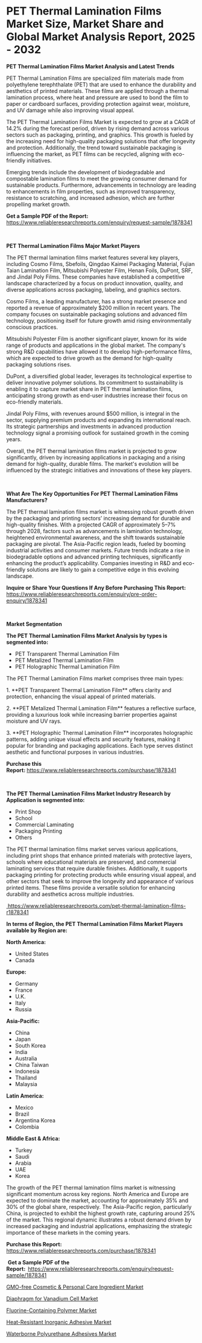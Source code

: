 <p><h1>PET Thermal Lamination Films Market Size, Market Share and Global Market Analysis Report, 2025 - 2032</h1></p><p><strong>PET Thermal Lamination Films Market Analysis and Latest Trends</strong></p>
<p><p>PET Thermal Lamination Films are specialized film materials made from polyethylene terephthalate (PET) that are used to enhance the durability and aesthetics of printed materials. These films are applied through a thermal lamination process, where heat and pressure are used to bond the film to paper or cardboard surfaces, providing protection against wear, moisture, and UV damage while also improving visual appeal.</p><p>The PET Thermal Lamination Films Market is expected to grow at a CAGR of 14.2% during the forecast period, driven by rising demand across various sectors such as packaging, printing, and graphics. This growth is fueled by the increasing need for high-quality packaging solutions that offer longevity and protection. Additionally, the trend toward sustainable packaging is influencing the market, as PET films can be recycled, aligning with eco-friendly initiatives.</p><p>Emerging trends include the development of biodegradable and compostable lamination films to meet the growing consumer demand for sustainable products. Furthermore, advancements in technology are leading to enhancements in film properties, such as improved transparency, resistance to scratching, and increased adhesion, which are further propelling market growth.</p></p>
<p><strong>Get a Sample PDF of the Report:&nbsp;</strong> <a href="https://www.reliableresearchreports.com/enquiry/request-sample/1878341?utm_campaign=8&utm_medium=2&utm_source=Github&utm_content=ia&utm_term=04022025&utm_id=pet-thermal-lamination-films">https://www.reliableresearchreports.com/enquiry/request-sample/1878341</a></p>
<p>&nbsp;</p>
<p><strong>PET Thermal Lamination Films Major Market Players</strong></p>
<p><p>The PET thermal lamination films market features several key players, including Cosmo Films, Sbefoils, Qingdao Kaimei Packaging Material, Fujian Taian Lamination Film, Mitsubishi Polyester Film, Henan Foils, DuPont, SRF, and Jindal Poly Films. These companies have established a competitive landscape characterized by a focus on product innovation, quality, and diverse applications across packaging, labeling, and graphics sectors.</p><p>Cosmo Films, a leading manufacturer, has a strong market presence and reported a revenue of approximately $200 million in recent years. The company focuses on sustainable packaging solutions and advanced film technology, positioning itself for future growth amid rising environmentally conscious practices.</p><p>Mitsubishi Polyester Film is another significant player, known for its wide range of products and applications in the global market. The company's strong R&D capabilities have allowed it to develop high-performance films, which are expected to drive growth as the demand for high-quality packaging solutions rises.</p><p>DuPont, a diversified global leader, leverages its technological expertise to deliver innovative polymer solutions. Its commitment to sustainability is enabling it to capture market share in PET thermal lamination films, anticipating strong growth as end-user industries increase their focus on eco-friendly materials.</p><p>Jindal Poly Films, with revenues around $500 million, is integral in the sector, supplying premium products and expanding its international reach. Its strategic partnerships and investments in advanced production technology signal a promising outlook for sustained growth in the coming years.</p><p>Overall, the PET thermal lamination films market is projected to grow significantly, driven by increasing applications in packaging and a rising demand for high-quality, durable films. The market's evolution will be influenced by the strategic initiatives and innovations of these key players.</p></p>
<p>&nbsp;</p>
<p><strong>What Are The Key Opportunities For PET Thermal Lamination Films Manufacturers?</strong></p>
<p><p>The PET thermal lamination films market is witnessing robust growth driven by the packaging and printing sectors’ increasing demand for durable and high-quality finishes. With a projected CAGR of approximately 5–7% through 2028, factors such as advancements in lamination technology, heightened environmental awareness, and the shift towards sustainable packaging are pivotal. The Asia-Pacific region leads, fueled by booming industrial activities and consumer markets. Future trends indicate a rise in biodegradable options and advanced printing techniques, significantly enhancing the product’s applicability. Companies investing in R&D and eco-friendly solutions are likely to gain a competitive edge in this evolving landscape.</p></p>
<p><strong>Inquire or Share Your Questions If Any Before Purchasing This Report:</strong> <a href="https://www.reliableresearchreports.com/enquiry/pre-order-enquiry/1878341?utm_campaign=8&utm_medium=2&utm_source=Github&utm_content=ia&utm_term=04022025&utm_id=pet-thermal-lamination-films">https://www.reliableresearchreports.com/enquiry/pre-order-enquiry/1878341</a></p>
<p>&nbsp;</p>
<p><strong>Market Segmentation</strong></p>
<p><strong>The PET Thermal Lamination Films Market Analysis by types is segmented into:</strong></p>
<p><ul><li>PET Transparent Thermal Lamination Film</li><li>PET Metalized Thermal Lamination Film</li><li>PET Holographic Thermal Lamination Film</li></ul></p>
<p><p>The PET Thermal Lamination Films market comprises three main types: </p><p>1. **PET Transparent Thermal Lamination Film** offers clarity and protection, enhancing the visual appeal of printed materials.</p><p>2. **PET Metalized Thermal Lamination Film** features a reflective surface, providing a luxurious look while increasing barrier properties against moisture and UV rays.</p><p>3. **PET Holographic Thermal Lamination Film** incorporates holographic patterns, adding unique visual effects and security features, making it popular for branding and packaging applications. Each type serves distinct aesthetic and functional purposes in various industries.</p></p>
<p><strong>Purchase this Report:&nbsp;</strong><a href="https://www.reliableresearchreports.com/purchase/1878341?utm_campaign=8&utm_medium=2&utm_source=Github&utm_content=ia&utm_term=04022025&utm_id=pet-thermal-lamination-films">https://www.reliableresearchreports.com/purchase/1878341</a></p>
<p>&nbsp;</p>
<p><strong>The PET Thermal Lamination Films Market Industry Research by Application is segmented into:</strong></p>
<p><ul><li>Print Shop</li><li>School</li><li>Commercial Laminating</li><li>Packaging Printing</li><li>Others</li></ul></p>
<p><p>The PET thermal lamination films market serves various applications, including print shops that enhance printed materials with protective layers, schools where educational materials are preserved, and commercial laminating services that require durable finishes. Additionally, it supports packaging printing for protecting products while ensuring visual appeal, and other sectors that seek to improve the longevity and appearance of various printed items. These films provide a versatile solution for enhancing durability and aesthetics across multiple industries.</p></p>
<p><a href="https://www.reliableresearchreports.com/pet-thermal-lamination-films-r1878341?utm_campaign=8&utm_medium=2&utm_source=Github&utm_content=ia&utm_term=04022025&utm_id=pet-thermal-lamination-films">&nbsp;https://www.reliableresearchreports.com/pet-thermal-lamination-films-r1878341</a></p>
<p><strong>In terms of Region, the PET Thermal Lamination Films Market Players available by Region are:</strong></p>
<p>
    <p> <strong> North America: </strong>
        <ul>
            <li>United States</li>
            <li>Canada</li>
        </ul>
        </p> 
    <p> <strong> Europe: </strong>
        <ul>
            <li>Germany</li>
            <li>France</li>
            <li>U.K.</li>
            <li>Italy</li>
            <li>Russia</li>
        </ul>
        </p> 
    <p> <strong> Asia-Pacific: </strong>
        <ul>
            <li>China</li>
            <li>Japan</li>
            <li>South Korea</li>
            <li>India</li>
            <li>Australia</li>
            <li>China Taiwan</li>
            <li>Indonesia</li>
            <li>Thailand</li>
            <li>Malaysia</li>
        </ul>
        </p> 
    <p> <strong> Latin America: </strong>
        <ul>
            <li>Mexico</li>
            <li>Brazil</li>
            <li>Argentina Korea</li>
            <li>Colombia</li>
        </ul>
        </p> 
    <p> <strong> Middle East & Africa: </strong>
        <ul>
            <li>Turkey</li>
            <li>Saudi</li>
            <li>Arabia</li>
            <li>UAE</li>
            <li>Korea</li>
        </ul>
    </p>
    </p>
<p><p>The growth of the PET thermal lamination films market is witnessing significant momentum across key regions. North America and Europe are expected to dominate the market, accounting for approximately 35% and 30% of the global share, respectively. The Asia-Pacific region, particularly China, is projected to exhibit the highest growth rate, capturing around 25% of the market. This regional dynamic illustrates a robust demand driven by increased packaging and industrial applications, emphasizing the strategic importance of these markets in the coming years.</p></p>
<p><strong>Purchase this Report: </strong><a href="https://www.reliableresearchreports.com/purchase/1878341?utm_campaign=8&utm_medium=2&utm_source=Github&utm_content=ia&utm_term=04022025&utm_id=pet-thermal-lamination-films">https://www.reliableresearchreports.com/purchase/1878341</a></p>
<p>&nbsp;<strong>Get a Sample PDF of the Report:&nbsp;&nbsp;</strong><a href="https://www.reliableresearchreports.com/enquiry/request-sample/1878341?utm_campaign=8&utm_medium=2&utm_source=Github&utm_content=ia&utm_term=04022025&utm_id=pet-thermal-lamination-films">https://www.reliableresearchreports.com/enquiry/request-sample/1878341</a></p>
<p><strong></strong></p>
<p><p><a href="https://github.com/bornergabrielle89/Market-Research-Report-List-1/blob/main/gmo-free-cosmetic-personal-care-ingredient-market.md?utm_campaign=8&utm_medium=2&utm_source=Github&utm_content=ia&utm_term=04022025&utm_id=pet-thermal-lamination-films">GMO-free Cosmetic & Personal Care Ingredient Market</a></p><p><a href="https://github.com/tshumaalzlam0/Market-Research-Report-List-1/blob/main/diaphragm-for-vanadium-cell-market.md?utm_campaign=8&utm_medium=2&utm_source=Github&utm_content=ia&utm_term=04022025&utm_id=pet-thermal-lamination-films">Diaphragm for Vanadium Cell Market</a></p><p><a href="https://github.com/dingharhouma/Market-Research-Report-List-1/blob/main/fluorine-containing-polymer-market.md?utm_campaign=8&utm_medium=2&utm_source=Github&utm_content=ia&utm_term=04022025&utm_id=pet-thermal-lamination-films">Fluorine-Containing Polymer Market</a></p><p><a href="https://github.com/tashiafun920/Market-Research-Report-List-1/blob/main/heat-resistant-inorganic-adhesive-market.md?utm_campaign=8&utm_medium=2&utm_source=Github&utm_content=ia&utm_term=04022025&utm_id=pet-thermal-lamination-films">Heat-Resistant Inorganic Adhesive Market</a></p><p><a href="https://github.com/toldenargelia86/Market-Research-Report-List-1/blob/main/waterborne-polyurethane-adhesives-market.md?utm_campaign=8&utm_medium=2&utm_source=Github&utm_content=ia&utm_term=04022025&utm_id=pet-thermal-lamination-films">Waterborne Polyurethane Adhesives Market</a></p></p>